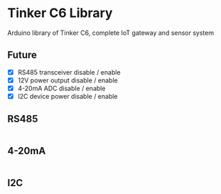 # Tinker C6 Library

Arduino library of Tinker C6, complete IoT gateway and sensor system

## Future

 - [x] RS485 transceiver disable / enable
 - [x] 12V power output disable / enable
 - [x] 4-20mA ADC disable / enable
 - [x] I2C device power disable / enable

## RS485

```C++

```

## 4-20mA

```C++

```

## I2C

```C++

```

